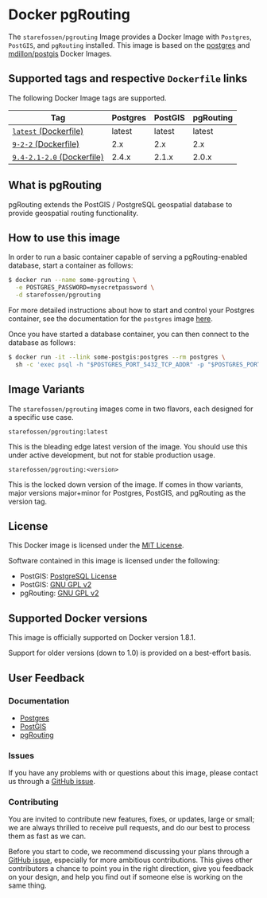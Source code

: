 # Docker pgRouting

The `starefossen/pgrouting` Image provides a Docker Image with `Postgres`,
`PostGIS`, and `pgRouting` installed. This image is based on the
[postgres](https://github.com/docker-library/postgres) and
[mdillon/postgis](https://github.com/md5/docker-postgis) Docker Images.

## Supported tags and respective `Dockerfile` links

The following Docker Image tags are supported.

| Tag           | Postgres | PostGIS | pgRouting |
|---------------|----------|---------|-----------|
| [`latest` (Dockerfile)](https://github.com/Starefossen/docker-pgrouting/blob/master/9.4-2.1-2.0/Dockerfile)      | latest   | latest  | latest    |
| [`9-2-2` (Dockerfile)](https://github.com/Starefossen/docker-pgrouting/blob/master/9.4-2.1-2.0/Dockerfile)       | 2.x      | 2.x     | 2.x       |
| [`9.4-2.1-2.0` (Dockerfile)](https://github.com/Starefossen/docker-pgrouting/blob/master/9.4-2.1-2.0/Dockerfile) | 2.4.x    | 2.1.x   | 2.0.x     |

## What is pgRouting

pgRouting extends the PostGIS / PostgreSQL geospatial database to provide
geospatial routing functionality.

## How to use this image

In order to run a basic container capable of serving a pgRouting-enabled
database, start a container as follows:

```bash
$ docker run --name some-pgrouting \
  -e POSTGRES_PASSWORD=mysecretpassword \
  -d starefossen/pgrouting
```

For more detailed instructions about how to start and control your Postgres
container, see the documentation for the `postgres` image
[here](https://registry.hub.docker.com/_/postgres/).

Once you have started a database container, you can then connect to the
database as follows:

```bash
$ docker run -it --link some-postgis:postgres --rm postgres \
  sh -c 'exec psql -h "$POSTGRES_PORT_5432_TCP_ADDR" -p "$POSTGRES_PORT_5432_TCP_PORT" -U postgres'
```

## Image Variants

The `starefossen/pgrouting` images come in two flavors, each designed for a
specific use case.

`starefossen/pgrouting:latest`

This is the bleading edge latest version of the image. You should use this under
active development, but not for stable production usage.

`starefossen/pgrouting:<version>`

This is the locked down version of the image. If comes in thow variants, major
versions major+minor for Postgres, PostGIS, and pgRouting as the version tag.

## License

This Docker image is licensed under the [MIT License](https://github.com/Starefossen/docker-pgrouting/blob/master/LICENSE).

Software contained in this image is licensed under the following:

* PostGIS: [PostgreSQL License](http://www.postgresql.org/about/licence/)
* PostGIS: [GNU GPL v2](https://github.com/postgis/postgis/blob/svn-trunk/COPYING)
* pgRouting: [GNU GPL v2](https://github.com/pgRouting/pgrouting/blob/master/COPYING)

## Supported Docker versions

This image is officially supported on Docker version 1.8.1.

Support for older versions (down to 1.0) is provided on a best-effort basis.

## User Feedback

### Documentation

* [Postgres](http://www.postgresql.org)
* [PostGIS](http://postgis.net)
* [pgRouting](http://pgrouting.org)

### Issues

If you have any problems with or questions about this image, please contact us
through a [GitHub issue](https://github.com/Starefossen/docker-pgrouting/issues).

### Contributing

You are invited to contribute new features, fixes, or updates, large or small;
we are always thrilled to receive pull requests, and do our best to process them
as fast as we can.

Before you start to code, we recommend discussing your plans through a [GitHub
issue](https://github.com/Starefossen/docker-pgrouting/issues), especially
for more ambitious contributions. This gives other contributors a chance to
point you in the right direction, give you feedback on your design, and help
you find out if someone else is working on the same thing.

